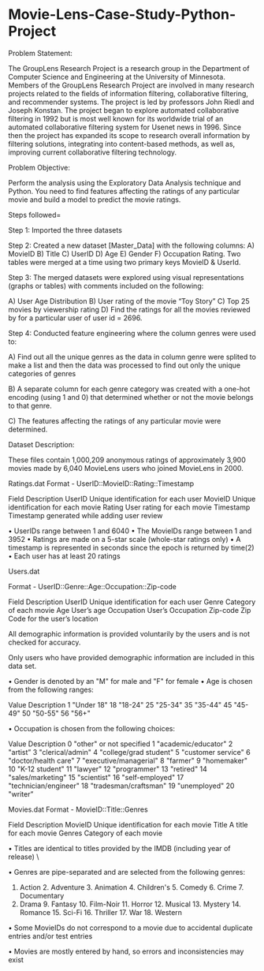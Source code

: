 # Movie-Lens-Case-Study-Python-Project


Problem Statement:


The GroupLens Research Project is a research group in the Department of Computer Science and Engineering at the University of Minnesota. Members of the GroupLens Research Project are involved in many research projects related to the fields of information filtering, collaborative filtering, and recommender systems. The project is led by professors John Riedl and Joseph Konstan. The project began to explore automated collaborative filtering in 1992 but is most well known for its worldwide trial of an automated collaborative filtering system for Usenet news in 1996. Since then the project has expanded its scope to research overall information by filtering solutions, integrating into content-based methods, as well as, improving current collaborative filtering technology.


Problem Objective:


Perform the analysis using the Exploratory Data Analysis technique and Python. You need to find features affecting the ratings of any particular movie and build a model to predict the movie ratings.



Steps followed=


Step 1: Imported the three datasets


Step 2: Created a new dataset [Master_Data] with the following columns: A) MovieID B) Title C) UserID D) Age E) Gender F) Occupation Rating. Two tables were merged at a time using two primary keys MovieID & UserId. 


Step 3: The merged datasets were explored using visual representations (graphs or tables) with comments included on the following: 


A) User Age Distribution  B) User rating of the movie “Toy Story”  C) Top 25 movies by viewership rating  D) Find the ratings for all the movies reviewed by for a particular user of user id = 2696.


Step 4: Conducted feature engineering where the column genres were used to:


A) Find out all the unique genres as the data in column genre were splited to make a list and then the data was processed to find out only the unique categories of genres 


B) A separate column for each genre category was created with a one-hot encoding (using 1 and 0) that determined whether or not the movie belongs to that genre. 


C) The features affecting the ratings of any particular movie were determined.





Dataset Description: 



These files contain 1,000,209 anonymous ratings of approximately 3,900 movies made by 6,040 MovieLens users who joined MovieLens in 2000.




Ratings.dat Format - UserID::MovieID::Rating::Timestamp

Field                   Description
UserID                  Unique identification for each user
MovieID                 Unique identification for each movie
Rating                  User rating for each movie
Timestamp               Timestamp generated while adding user review 




• UserIDs range between 1 and 6040 
• The MovieIDs range between 1 and 3952 
• Ratings are made on a 5-star scale (whole-star ratings only) 
• A timestamp is represented in seconds since the epoch is returned by time(2) 
• Each user has at least 20 ratings 






Users.dat 




Format - UserID::Genre::Age::Occupation::Zip-code




Field                Description
UserID               Unique identification for each user
Genre                Category of each movie
Age                  User’s age
Occupation           User’s Occupation
Zip-code             Zip Code for the user’s location 



All demographic information is provided voluntarily by the users and is not checked for accuracy.



Only users who have provided demographic information are included in this data set. 



• Gender is denoted by an "M" for male and "F" for female 
• Age is chosen from the following ranges:




Value                 Description
1                     "Under 18" 
18                    "18-24"
25                    "25-34"
35                    "35-44"
45                    "45-49"
50                    "50-55"
56                     "56+"




• Occupation is chosen from the following choices:

Value                  Description
0                      "other" or not specified
1                      "academic/educator"
2                      "artist”
3                      "clerical/admin"
4                       "college/grad student"
5                      "customer service"
6                      "doctor/health care"
7                      "executive/managerial"
8                      "farmer"
9                      "homemaker"
10                     "K-12 student"
11                     "lawyer"
12                     "programmer"
13                     "retired"
14                     "sales/marketing"
15                     "scientist"
16                     "self-employed"
17                     "technician/engineer"
18                     "tradesman/craftsman"
19                     "unemployed"
20                      "writer” 




Movies.dat 
Format - MovieID::Title::Genres


Field                  Description
MovieID                Unique identification for each movie
Title                  A title for each movie
Genres                  Category of each movie 


• Titles are identical to titles provided by the IMDB (including year of release) \


• Genres are pipe-separated and are selected from the following genres: 

1. Action 2. Adventure 3. Animation 4. Children's 5. Comedy 6. Crime 7. Documentary
8. Drama 9. Fantasy 10. Film-Noir 11. Horror 12. Musical 13. Mystery 14. Romance 15. Sci-Fi 16. Thriller 17. War 18. Western
  

  
• Some MovieIDs do not correspond to a movie due to accidental duplicate entries and/or test entries 


• Movies are mostly entered by hand, so errors and inconsistencies may exist

